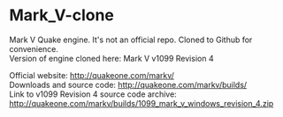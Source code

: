 # Mark_V-clone
 Mark V Quake engine. It's not an official repo. Cloned to Github for convenience.  
 Version of engine cloned here: Mark V v1099 Revision 4  
   
  
Official website: http://quakeone.com/markv/  
Downloads and source code: http://quakeone.com/markv/builds/  
Link to v1099 Revision 4 source code archive: http://quakeone.com/markv/builds/1099_mark_v_windows_revision_4.zip
